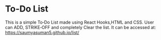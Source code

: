 # To-Do List
This is a simple To‐Do List made using React Hooks,HTML and CSS.
User can ADD, STRIKE‐OFF and completely Clear the list.
It can be accessed at: https://saumyasuman5.github.io/list/
